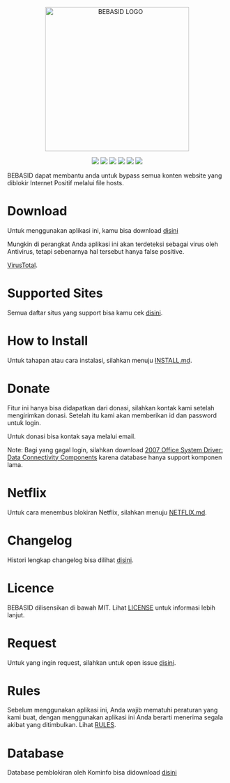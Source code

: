 <p align="center">
    <img src="https://files.catbox.moe/lrcftz.png" alt="BEBASID LOGO" width="330">
</p>
<p align="center">
    <img src="https://img.shields.io/github/license/gvoze32/bebasid.svg?style=flat-square">
    <img src="https://img.shields.io/github/stars/gvoze32/bebasid.svg?style=flat-square">
    <img src="https://img.shields.io/github/forks/gvoze32/bebasid.svg?style=flat-square">
    <img src="https://img.shields.io/github/issues-closed/gvoze32/bebasid.svg?style=flat-square">
    <img src="https://img.shields.io/github/last-commit/gvoze32/bebasid.svg?style=flat-square">
    <img src="https://img.shields.io/github/size/gvoze32/bebasid/hosts.svg?style=flat-square">
</p>

BEBASID dapat membantu anda untuk bypass semua konten website yang diblokir Internet Positif melalui file hosts.

# Download
Untuk menggunakan aplikasi ini, kamu bisa download [disini](https://bebasid.github.io)

Mungkin di perangkat Anda aplikasi ini akan terdeteksi sebagai virus oleh Antivirus, tetapi sebenarnya hal tersebut hanya false positive.

[VirusTotal](https://www.virustotal.com/gui/file-analysis/NTIwZTY0MTYzOTNhY2ZhMGJkMzI1ZmJmNDc3YTJhNWM6MTU2NDAzMjk0Mw==/detection).

# Supported Sites
Semua daftar situs yang support bisa kamu cek [disini](https://github.com/gvoze32/bebasid/blob/master/SITES.md).

# How to Install
Untuk tahapan atau cara instalasi, silahkan menuju [INSTALL.md](https://github.com/gvoze32/bebasid/blob/master/INSTALL.md).

# Donate
Fitur ini hanya bisa didapatkan dari donasi, silahkan kontak kami setelah mengirimkan donasi. Setelah itu kami akan memberikan id dan password untuk login.

Untuk donasi bisa kontak saya melalui email. 

Note: Bagi yang gagal login, silahkan download [2007 Office System Driver: Data Connectivity Components](https://download.cnet.com/2007-Office-System-Driver-Data-Connectivity-Components/3000-10254_4-75452798.html) karena database hanya support komponen lama.

# Netflix
Untuk cara menembus blokiran Netflix, silahkan menuju [NETFLIX.md](https://github.com/gvoze32/bebasid/blob/master/NETFLIX.md).

# Changelog
Histori lengkap changelog bisa dilihat [disini](https://github.com/gvoze32/bebasid/blob/master/CHANGELOG.md).

# Licence
BEBASID dilisensikan di bawah MIT. Lihat [LICENSE](https://github.com/gvoze32/bebasid/blob/master/LICENSE) untuk informasi lebih lanjut.

# Request
Untuk yang ingin request, silahkan untuk open issue [disini](https://github.com/gvoze32/bebasid/issues/new).

# Rules
Sebelum menggunakan aplikasi ini, Anda wajib mematuhi peraturan yang kami buat, dengan menggunakan aplikasi ini Anda berarti menerima segala akibat yang ditimbulkan. Lihat [RULES](https://github.com/gvoze32/bebasid/blob/master/RULES.md).

# Database
Database pemblokiran oleh Kominfo bisa didownload [disini](https://trustpositif.kominfo.go.id/files/downloads/database/blacklist/pengaduan/domains)
